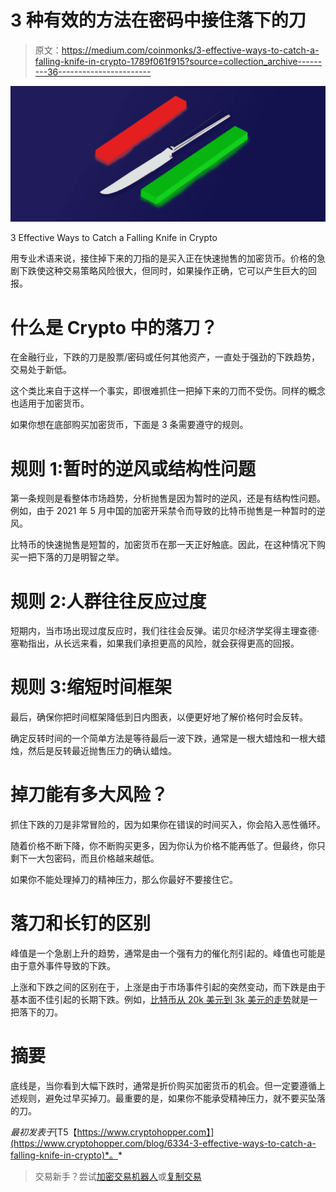 # 3 种有效的方法在密码中接住落下的刀

> 原文：<https://medium.com/coinmonks/3-effective-ways-to-catch-a-falling-knife-in-crypto-1789f061f915?source=collection_archive---------36----------------------->

![](img/d56c8e0ac307b3c3c0a02763d6604273.png)

3 Effective Ways to Catch a Falling Knife in Crypto

用专业术语来说，接住掉下来的刀指的是买入正在快速抛售的加密货币。价格的急剧下跌使这种交易策略风险很大，但同时，如果操作正确，它可以产生巨大的回报。

# 什么是 Crypto 中的落刀？

在金融行业，下跌的刀是股票/密码或任何其他资产，一直处于强劲的下跌趋势，交易处于新低。

这个类比来自于这样一个事实，即很难抓住一把掉下来的刀而不受伤。同样的概念也适用于加密货币。

如果你想在底部购买加密货币，下面是 3 条需要遵守的规则。

# 规则 1:暂时的逆风或结构性问题

第一条规则是看整体市场趋势，分析抛售是因为暂时的逆风，还是有结构性问题。例如，由于 2021 年 5 月中国的加密开采禁令而导致的比特币抛售是一种暂时的逆风。

比特币的快速抛售是短暂的，加密货币在那一天正好触底。因此，在这种情况下购买一把下落的刀是明智之举。

# 规则 2:人群往往反应过度

短期内，当市场出现过度反应时，我们往往会反弹。诺贝尔经济学奖得主理查德·塞勒指出，从长远来看，如果我们承担更高的风险，就会获得更高的回报。

# 规则 3:缩短时间框架

最后，确保你把时间框架降低到日内图表，以便更好地了解价格何时会反转。

确定反转时间的一个简单方法是等待最后一波下跌，通常是一根大蜡烛和一根大蜡烛，然后是反转最近抛售压力的确认蜡烛。

# 掉刀能有多大风险？

抓住下跌的刀是非常冒险的，因为如果你在错误的时间买入，你会陷入恶性循环。

随着价格不断下降，你不断购买更多，因为你认为价格不能再低了。但最终，你只剩下一大包密码，而且价格越来越低。

如果你不能处理掉刀的精神压力，那么你最好不要接住它。

# 落刀和长钉的区别

峰值是一个急剧上升的趋势，通常是由一个强有力的催化剂引起的。峰值也可能是由于意外事件导致的下跌。

上涨和下跌之间的区别在于，上涨是由于市场事件引起的突然变动，而下跌是由于基本面不佳引起的长期下跌。例如，[比特币从 20k 美元到 3k 美元的走势](https://cointelegraph.com/news/crypto-traders-explain-what-caused-the-bitcoin-price-plunge-to-3-000)就是一把落下的刀。

# 摘要

底线是，当你看到大幅下跌时，通常是折价购买加密货币的机会。但一定要遵循上述规则，避免过早买掉刀。最重要的是，如果你不能承受精神压力，就不要买坠落的刀。

*最初发表于*[T5【https://www.cryptohopper.com】](https://www.cryptohopper.com/blog/6334-3-effective-ways-to-catch-a-falling-knife-in-crypto)*。*

> 交易新手？尝试[加密交易机器人](/coinmonks/crypto-trading-bot-c2ffce8acb2a)或[复制交易](/coinmonks/top-10-crypto-copy-trading-platforms-for-beginners-d0c37c7d698c)